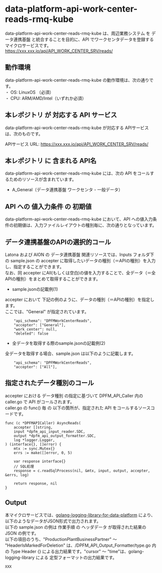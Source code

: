 # data-platform-api-work-center-reads-rmq-kube

data-platform-api-work-center-reads-rmq-kube は、周辺業務システム を データ連携基盤 と統合することを目的に、API でワークセンタデータを登録するマイクロサービスです。  
https://xxx.xxx.io/api/API_WORK_CENTER_SRV/reads/

## 動作環境

data-platform-api-work-center-reads-rmq-kube の動作環境は、次の通りです。  
・ OS: LinuxOS （必須）  
・ CPU: ARM/AMD/Intel（いずれか必須）  


## 本レポジトリ が 対応する API サービス
data-platform-api-work-center-reads-rmq-kube が対応する APIサービス は、次のものです。

APIサービス URL: https://xxx.xxx.io/api/API_WORK_CENTER_SRV/reads/

## 本レポジトリ に 含まれる API名
data-platform-api-work-center-reads-rmq-kube には、次の API をコールするためのリソースが含まれています。  

* A_General（データ連携基盤 ワークセンタ - 一般データ）
 

## API への 値入力条件 の 初期値
data-platform-api-work-center-reads-rmq-kube において、API への値入力条件の初期値は、入力ファイルレイアウトの種別毎に、次の通りとなっています。  

## データ連携基盤のAPIの選択的コール

Latona および AION の データ連携基盤 関連リソースでは、Inputs フォルダ下の sample.json の accepter に取得したいデータの種別（＝APIの種別）を入力し、指定することができます。  
なお、同 accepter にAll(もしくは空白)の値を入力することで、全データ（＝全APIの種別）をまとめて取得することができます。  

* sample.jsonの記載例(1)  

accepter において 下記の例のように、データの種別（＝APIの種別）を指定します。  
ここでは、"General" が指定されています。    
  
```
	"api_schema": "DPFMWorkCenterReads",
	"accepter": ["General"],
	"work_center": null,
	"deleted": false
```
  
* 全データを取得する際のsample.jsonの記載例(2)  

全データを取得する場合、sample.json は以下のように記載します。  

```
	"api_schema": "DPFMWorkCenterReads",
	"accepter": ["All"],
```

## 指定されたデータ種別のコール

accepter における データ種別 の指定に基づいて DPFM_API_Caller 内の caller.go で API がコールされます。  
caller.go の func() 毎 の 以下の箇所が、指定された API をコールするソースコードです。  

```
func (c *DPFMAPICaller) AsyncReads(
	accepter []string,
	input *dpfm_api_input_reader.SDC,
	output *dpfm_api_output_formatter.SDC,
	log *logger.Logger,
) (interface{}, []error) {
	mtx := sync.Mutex{}
	errs := make([]error, 0, 5)

	var response interface{}
	// SQL処理
	response = c.readSqlProcess(nil, &mtx, input, output, accepter, &errs, log)

	return response, nil
}
```

## Output  
本マイクロサービスでは、[golang-logging-library-for-data-platform](https://github.com/latonaio/golang-logging-library-for-data-platform) により、以下のようなデータがJSON形式で出力されます。  
以下の sample.json の例は 作業手順 の ヘッダデータ が取得された結果の JSON の例です。  
以下の項目のうち、"ProductionPlantBusinessPartner" ～ "HeaderIsMarkedForDeletion" は、/DPFM_API_Output_Formatter/type.go 内 の Type Header {} による出力結果です。"cursor" ～ "time"は、golang-logging-library による 定型フォーマットの出力結果です。  

```
XXX
```
